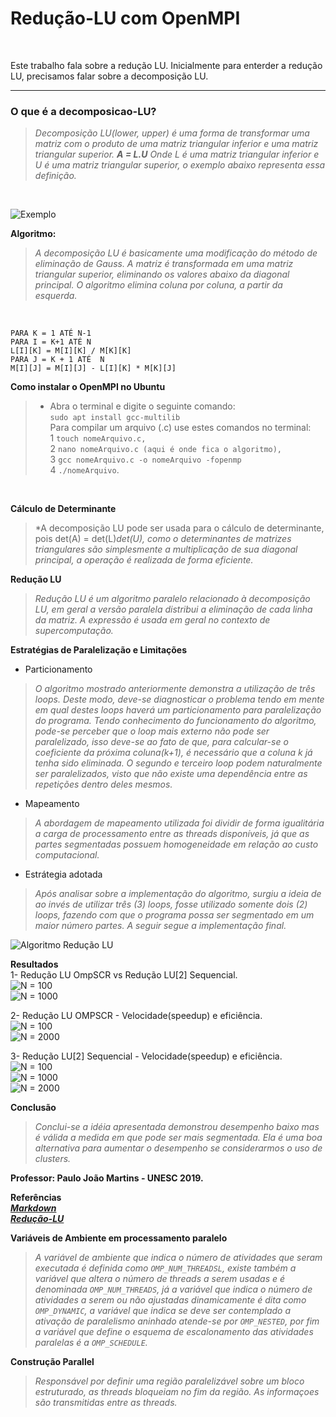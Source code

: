 # Redução-LU com OpenMPI
<br/>

   Este trabalho fala sobre a redução LU.
   Inicialmente para enterder a redução LU, precisamos falar sobre a decomposição LU.

*******

### O que é a decomposicao-LU?

   >*Decomposição LU(lower, upper) é uma forma de transformar uma matriz
   com o produto de uma matriz triangular inferior e uma matriz triangular superior.
                                                   **A = L.U**
   Onde L é uma matriz triangular inferior e U é uma matriz triangular superior,
   o exemplo abaixo representa essa definição.* 
   <br/>
   
![Exemplo](https://encrypted-tbn0.gstatic.com/images?q=tbn:ANd9GcRx8IW7enwn_rcYaN87CGYril9-S0y38_oD8oGIUIZug52fl3SR "Exemplo matriz triangular")
<br/>


**Algoritmo:**<br/>

>*A decomposição LU é basicamente uma modificação do método de eliminação de
Gauss. A matriz é transformada em uma matriz triangular superior, eliminando os
valores abaixo da diagonal principal. O algoritmo elimina coluna por coluna, a partir da
esquerda.* 
   <br/>

`PARA K = 1 ATÉ N-1` <br/>
          `PARA I = K+1 ATÉ N` <br/>
                 `L[I][K] = M[I][K] / M[K][K]` <br/>
                 `PARA J = K + 1 ATÉ  N` <br/>
                              `M[I][J] = M[I][J] - L[I][K] * M[K][J]` <br/>
                              

**Como instalar o OpenMPI no Ubuntu**<br/>
>* Abra o terminal e digite o seguinte comando:<br/>
   `sudo apt install gcc-multilib`<br/>
   Para compilar um arquivo (.c)  use estes comandos no terminal: <br/>
   1 `touch nomeArquivo.c,` <br/>
   2 `nano nomeArquivo.c (aqui é onde fica o algoritmo),` <br/>
   3 `gcc nomeArquivo.c -o nomeArquivo -fopenmp` <br/>
   4 `./nomeArquivo`. <br/>
 <br/>                                                      
                              
**Cálculo de Determinante**
>*A decomposição LU pode ser usada para o cálculo de determinante, pois
det(A) = det(L)*det(U), como o determinantes de matrizes triangulares são
simplesmente a multiplicação de sua diagonal principal, a operação é realizada de forma eficiente.*<br/>

**Redução LU**
>*Redução LU é um algoritmo paralelo relacionado à decomposição LU, em geral a
versão paralela distribui a eliminação de cada linha da matriz. A expressão é usada em
geral no contexto de supercomputação.*<br/>

**Estratégias de Paralelização e Limitações**
* Particionamento
>*O algoritmo mostrado anteriormente demonstra a utilização de três loops. Deste modo, deve-se
diagnosticar o problema tendo em mente em qual destes
loops haverá um particionamento para paralelização do programa. Tendo
conhecimento do funcionamento do algoritmo, pode-se perceber que o loop mais
externo não pode ser paralelizado, isso deve-se
ao fato de que, para calcular-se o coeficiente da próxima coluna(k+1), é necessário que
a coluna k já tenha sido eliminada. O segundo e terceiro loop podem naturalmente ser
paralelizados, visto que não existe uma dependência entre as repetições dentro deles mesmos.*

* Mapeamento
>*A abordagem de mapeamento utilizada foi dividir de forma igualitária a carga
de processamento entre as threads disponíveis, já que as partes segmentadas
possuem homogeneidade em relação ao custo computacional.*

* Estrátegia adotada
>*Após analisar sobre a implementação do algoritmo, surgiu a ideia de ao invés
de utilizar três (3) loops, fosse utilizado somente dois (2) loops, fazendo com que o
programa possa ser segmentado em um maior número partes. A seguir segue a implementação final.*

![Algoritmo Redução LU](https://i.imgur.com/p74scc7.png)


**Resultados** <br/>
1- Redução LU OmpSCR vs Redução LU[2] Sequencial.<br/>
![N = 100](https://image.prntscr.com/image/POYkKGG6Rq2xMIfQKuctxA.png) <br/>
![N = 1000](https://image.prntscr.com/image/jPiKz1sdT2Wp09D2ZSZq-Q.png) <br/>

2- Redução LU OMPSCR - Velocidade(speedup) e eficiência.<br/>
![N = 100](https://image.prntscr.com/image/t_ejhIrYTx2WfTgP_oS6Qg.png) <br/>
![N = 2000](https://image.prntscr.com/image/88fFKQUuQH2bFVdxkOomMQ.png) <br/>

3- Redução LU[2] Sequencial - Velocidade(speedup) e eficiência. <br/>
![N = 100](https://image.prntscr.com/image/dP6VhTigSm2YzJ_EgKF3UA.png) <br/>
![N = 1000](https://image.prntscr.com/image/SzFUQwPRRzSb-ML3OwJJmg.png) <br/>
![N = 2000](https://image.prntscr.com/image/nEMPnxqESyupzEwroTmdAA.png) <br/>


**Conclusão**
>*Conclui-se a idéia apresentada demonstrou desempenho baixo mas é válida a medida em que
pode ser mais segmentada. Ela é uma boa alternativa para aumentar 
o desempenho se considerarmos o uso de clusters.*
 
 **Professor: Paulo João Martins - UNESC 2019.**
 
 **Referências** <br/>
 **[*Markdown*](https://github.com/luong-komorebi/Markdown-Tutorial/blob/master/README_pt-BR.md)** <br/>
 **[*Redução-LU*](https://docs.google.com/viewer?a=v&pid=sites&srcid=ZGVmYXVsdGRvbWFpbnxwcGFyYWxlbGEyOHxneDo0M2JmZjQ3ZDE0YmQ3MjI5)**
 
 
 **Variáveis de Ambiente em processamento paralelo**
 >*A variável de ambiente que indica o número de atividades que seram executada é definida como ```OMP_NUM_THREADSL```,
 existe também a variável que altera o número de threads a serem usadas e é denominada ```OMP_NUM_THREADS```,
 já a variável que indica o número de atividades a serem ou não ajustadas dinamicamente é dita como ```OMP_DYNAMIC```,
 a variável que indica se deve ser contemplado a ativação de paralelismo aninhado atende-se por ```OMP_NESTED```,
 por fim a variável que define o esquema de escalonamento das atividades paralelas é a ```OMP_SCHEDULE```.*
 
 **Construção Parallel**
 >*Responsável por definir uma região paralelizável sobre um bloco estruturado, as threads bloqueiam no fim da região. As informaçoes são transmitidas entre as threads.*
 
  
